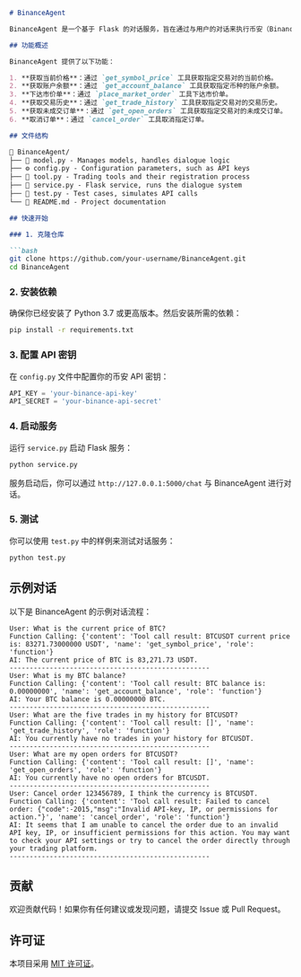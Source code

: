 ```markdown
# BinanceAgent

BinanceAgent 是一个基于 Flask 的对话服务，旨在通过与用户的对话来执行币安（Binance）API 的相关操作。它集成了多个币安 API 工具，能够根据用户的需求自动调用相应的工具并返回结果。

## 功能概述

BinanceAgent 提供了以下功能：

1. **获取当前价格**：通过 `get_symbol_price` 工具获取指定交易对的当前价格。
2. **获取账户余额**：通过 `get_account_balance` 工具获取指定币种的账户余额。
3. **下达市价单**：通过 `place_market_order` 工具下达市价单。
4. **获取交易历史**：通过 `get_trade_history` 工具获取指定交易对的交易历史。
5. **获取未成交订单**：通过 `get_open_orders` 工具获取指定交易对的未成交订单。
6. **取消订单**：通过 `cancel_order` 工具取消指定订单。

## 文件结构

📂 BinanceAgent/
├── 📜 model.py - Manages models, handles dialogue logic
├── ⚙️ config.py - Configuration parameters, such as API keys
├── 🔧 tool.py - Trading tools and their registration process
├── 🚀 service.py - Flask service, runs the dialogue system
├── 🧪 test.py - Test cases, simulates API calls
└── 📄 README.md - Project documentation

## 快速开始

### 1. 克隆仓库

```bash
git clone https://github.com/your-username/BinanceAgent.git
cd BinanceAgent
```

### 2. 安装依赖

确保你已经安装了 Python 3.7 或更高版本。然后安装所需的依赖：

```bash
pip install -r requirements.txt
```

### 3. 配置 API 密钥

在 `config.py` 文件中配置你的币安 API 密钥：

```python
API_KEY = 'your-binance-api-key'
API_SECRET = 'your-binance-api-secret'
```

### 4. 启动服务

运行 `service.py` 启动 Flask 服务：

```bash
python service.py
```

服务启动后，你可以通过 `http://127.0.0.1:5000/chat` 与 BinanceAgent 进行对话。

### 5. 测试

你可以使用 `test.py` 中的样例来测试对话服务：

```bash
python test.py
```

## 示例对话

以下是 BinanceAgent 的示例对话流程：

```plaintext
User: What is the current price of BTC?
Function Calling: {'content': 'Tool call result: BTCUSDT current price is: 83271.73000000 USDT', 'name': 'get_symbol_price', 'role': 'function'}
AI: The current price of BTC is 83,271.73 USDT.
--------------------------------------------------
User: What is my BTC balance?
Function Calling: {'content': 'Tool call result: BTC balance is: 0.00000000', 'name': 'get_account_balance', 'role': 'function'}
AI: Your BTC balance is 0.00000000 BTC.
--------------------------------------------------
User: What are the five trades in my history for BTCUSDT?
Function Calling: {'content': 'Tool call result: []', 'name': 'get_trade_history', 'role': 'function'}
AI: You currently have no trades in your history for BTCUSDT.
--------------------------------------------------
User: What are my open orders for BTCUSDT?
Function Calling: {'content': 'Tool call result: []', 'name': 'get_open_orders', 'role': 'function'}
AI: You currently have no open orders for BTCUSDT.
--------------------------------------------------
User: Cancel order 123456789, I think the currency is BTCUSDT.
Function Calling: {'content': 'Tool call result: Failed to cancel order: {"code":-2015,"msg":"Invalid API-key, IP, or permissions for action."}', 'name': 'cancel_order', 'role': 'function'}
AI: It seems that I am unable to cancel the order due to an invalid API key, IP, or insufficient permissions for this action. You may want to check your API settings or try to cancel the order directly through your trading platform.
--------------------------------------------------
```

## 贡献

欢迎贡献代码！如果你有任何建议或发现问题，请提交 Issue 或 Pull Request。

## 许可证

本项目采用 [MIT 许可证](LICENSE)。
```

